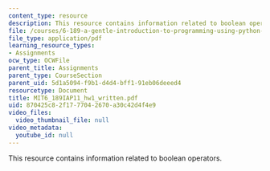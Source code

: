 ```yaml
---
content_type: resource
description: This resource contains information related to boolean operators.
file: /courses/6-189-a-gentle-introduction-to-programming-using-python-january-iap-2011/870425c82f1777042670a30c42d4f4e9_MIT6_189IAP11_hw1_written.pdf
file_type: application/pdf
learning_resource_types:
- Assignments
ocw_type: OCWFile
parent_title: Assignments
parent_type: CourseSection
parent_uid: 5d1a5094-f9b1-d4d4-bff1-91eb06deeed4
resourcetype: Document
title: MIT6_189IAP11_hw1_written.pdf
uid: 870425c8-2f17-7704-2670-a30c42d4f4e9
video_files:
  video_thumbnail_file: null
video_metadata:
  youtube_id: null
---
```

This resource contains information related to boolean operators.